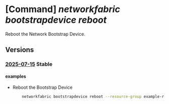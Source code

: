 # [Command] _networkfabric bootstrapdevice reboot_

Reboot the Network Bootstrap Device.

## Versions

### [2025-07-15](/Resources/mgmt-plane/L3N1YnNjcmlwdGlvbnMve30vcmVzb3VyY2Vncm91cHMve30vcHJvdmlkZXJzL21pY3Jvc29mdC5tYW5hZ2VkbmV0d29ya2ZhYnJpYy9uZXR3b3JrYm9vdHN0cmFwZGV2aWNlcy97fS9yZWJvb3Q=/2025-07-15.xml) **Stable**

<!-- mgmt-plane /subscriptions/{}/resourcegroups/{}/providers/microsoft.managednetworkfabric/networkbootstrapdevices/{}/reboot 2025-07-15 -->

#### examples

- Reboot the Bootstrap Device
    ```bash
        networkfabric bootstrapdevice reboot --resource-group example-rg --resource-name example-device
    ```
